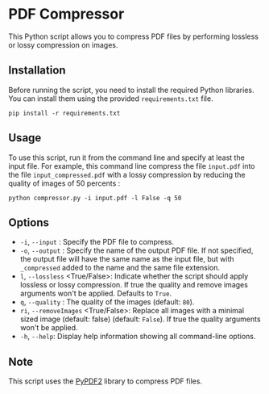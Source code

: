 # PDF Compressor

This Python script allows you to compress PDF files by performing lossless or lossy compression on images.

## Installation

Before running the script, you need to install the required Python libraries. You can install them using the provided `requirements.txt` file.

```
pip install -r requirements.txt
```

## Usage

To use this script, run it from the command line and specify at least the input file. For example, this command line compress the file `input.pdf` into the file `input_compressed.pdf` with a lossy compression by reducing the quality of images of 50 percents :

```
python compressor.py -i input.pdf -l False -q 50 
```


## Options

   - `-i`, `--input` <file>: Specify the PDF file to compress.
   - `-o`, `--output` <file>: Specify the name of the output PDF file. If not specified, the output file will have the same name as the input file, but with `_compressed` added to the name and the same file extension.
   - `l`, `--lossless` <True/False>: Indicate whether the script should apply lossless or lossy compression. If true the quality and remove images arguments won't be applied. Defaults to `True`.
   - `q`, `--quality` <percent>: The quality of the images (default: `80`). 
   - `ri`, `--removeImages` <True/False>: Replace all images with a minimal sized image (default: false) (default: `False`). If true the quality arguments won't be applied.
   - `-h`, `--help`: Display help information showing all command-line options.

## Note

This script uses the [PyPDF2](https://pypdf.readthedocs.io/en/stable/user/file-size.html) library to compress PDF files.